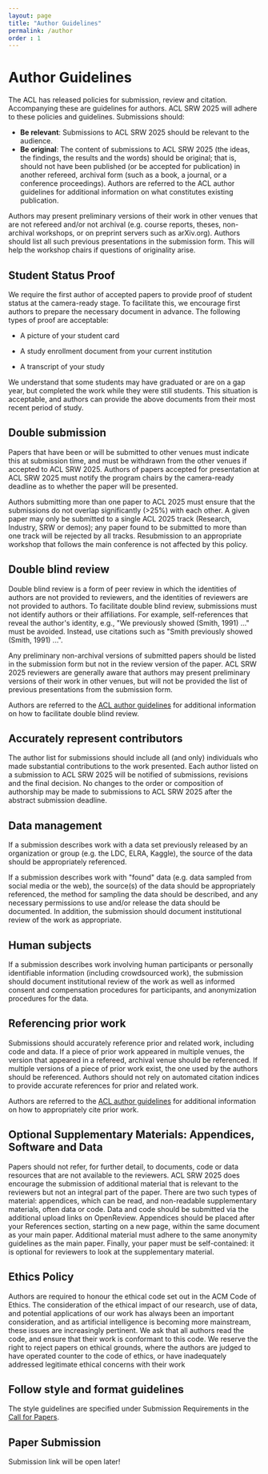 ```yaml
---
layout: page
title: "Author Guidelines"
permalink: /author
order : 1
---
```


# Author Guidelines
The ACL has released policies for submission, review and citation. Accompanying these are guidelines for authors. ACL SRW 2025 will adhere to these policies and guidelines. Submissions should:

- __Be relevant__: Submissions to ACL SRW 2025 should be relevant to the audience.
- __Be original__: The content of submissions to ACL SRW 2025 (the ideas, the findings, the results and the words) should be original; that is, should not have been published (or be accepted for publication) in another refereed, archival form (such as a book, a journal, or a conference proceedings). Authors are referred to the ACL author guidelines for additional information on what constitutes existing publication.

Authors may present preliminary versions of their work in other venues that are not refereed and/or not archival (e.g. course reports, theses, non-archival workshops, or on preprint servers such as arXiv.org). Authors should list all such previous presentations in the submission form. This will help the workshop chairs if questions of originality arise.

## Student Status Proof

We require the first author of accepted papers to provide proof of student status at the camera-ready stage. To facilitate this, we encourage first authors to prepare the necessary document in advance. The following types of proof are acceptable:

* A picture of your student card

* A study enrollment document from your current institution

* A transcript of your study

We understand that some students may have graduated or are on a gap year, but completed the work while they were still students. This situation is acceptable, and authors can provide the above documents from their most recent period of study.

## Double submission

Papers that have been or will be submitted to other venues must indicate this at submission time, and must be withdrawn from the other venues if accepted to ACL SRW 2025. Authors of papers accepted for presentation at ACL SRW 2025 must notify the program chairs by the camera-ready deadline as to whether the paper will be presented.

Authors submitting more than one paper to ACL 2025 must ensure that the submissions do not overlap significantly (>25%) with each other. A given paper may only be submitted to a single ACL 2025 track (Research, Industry, SRW or demos); any paper found to be submitted to more than one track will be rejected by all tracks. Resubmission to an appropriate workshop that follows the main conference is not affected by this policy.

## Double blind review

Double blind review is a form of peer review in which the identities of authors are not provided to reviewers, and the identities of reviewers are not provided to authors. To facilitate double blind review, submissions must not identify authors or their affiliations. For example, self-references that reveal the author's identity, e.g., "We previously showed (Smith, 1991) ..." must be avoided. Instead, use citations such as "Smith previously showed (Smith, 1991) ...".

Any preliminary non-archival versions of submitted papers should be listed in the submission form but not in the review version of the paper. ACL SRW 2025 reviewers are generally aware that authors may present preliminary versions of their work in other venues, but will not be provided the list of previous presentations from the submission form.

Authors are referred to the [ACL author guidelines](https://www.aclweb.org/adminwiki/index.php?title=ACL_Author_Guidelines) for additional information on how to facilitate double blind review.

## Accurately represent contributors

The author list for submissions should include all (and only) individuals who made substantial contributions to the work presented. Each author listed on a submission to ACL SRW 2025 will be notified of submissions, revisions and the final decision. No changes to the order or composition of authorship may be made to submissions to ACL SRW 2025 after the abstract submission deadline.

## Data management

If a submission describes work with a data set previously released by an organization or group (e.g. the LDC, ELRA, Kaggle), the source of the data should be appropriately referenced.

If a submission describes work with "found" data (e.g. data sampled from social media or the web), the source(s) of the data should be appropriately referenced, the method for sampling the data should be described, and any necessary permissions to use and/or release the data should be documented. In addition, the submission should document institutional review of the work as appropriate.

## Human subjects

If a submission describes work involving human participants or personally identifiable information (including crowdsourced work), the submission should document institutional review of the work as well as informed consent and compensation procedures for participants, and anonymization procedures for the data.

## Referencing prior work

Submissions should accurately reference prior and related work, including code and data. If a piece of prior work appeared in multiple venues, the version that appeared in a refereed, archival venue should be referenced. If multiple versions of a piece of prior work exist, the one used by the authors should be referenced. Authors should not rely on automated citation indices to provide accurate references for prior and related work.

Authors are referred to the [ACL author guidelines](https://www.aclweb.org/adminwiki/index.php?title=ACL_Author_Guidelines)  for additional information on how to appropriately cite prior work.

## Optional Supplementary Materials: Appendices, Software and Data

Papers should not refer, for further detail, to documents, code or data resources that are not available to the reviewers. ACL SRW 2025 does encourage the submission of additional material that is relevant to the reviewers but not an integral part of the paper. There are two such types of material: appendices, which can be read, and non-readable supplementary materials, often data or code. Data and code should be submitted via the additional upload links on OpenReview. Appendices should be placed after your References section, starting on a new page, within the same document as your main paper. Additional material must adhere to the same anonymity guidelines as the main paper. Finally, your paper must be self-contained: it is optional for reviewers to look at the supplementary material.

## Ethics Policy

Authors are required to honour the ethical code set out in the ACM Code of Ethics. The consideration of the ethical impact of our research, use of data, and potential applications of our work has always been an important consideration, and as artificial intelligence is becoming more mainstream, these issues are increasingly pertinent. We ask that all authors read the code, and ensure that their work is conformant to this code. We reserve the right to reject papers on ethical grounds, where the authors are judged to have operated counter to the code of ethics, or have inadequately addressed legitimate ethical concerns with their work

## Follow style and format guidelines

The style guidelines are specified under Submission Requirements in the [Call for Papers](https://acl2025-srw.github.io/cfp).  

## Paper Submission

Submission link will be open later! 
<!-- for the workshop is now available [here](https://softconf.com/acl2023/srw-submissions) -->
<!-- Submission is electronic, using the SoftConf conference management. The submission site will be available soon. at [OpenReview](https://openreview.net/group?id=aclweb.org/NAACL/2022/Workshop/Student_Research&referrer=%5BHomepage%5D(%2F))-->

